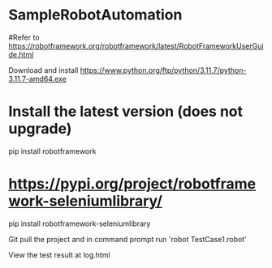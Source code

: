 # SampleRobotAutomation
#Refer to https://robotframework.org/robotframework/latest/RobotFrameworkUserGuide.html

Download and install https://www.python.org/ftp/python/3.11.7/python-3.11.7-amd64.exe

# Install the latest version (does not upgrade)
pip install robotframework

# https://pypi.org/project/robotframework-seleniumlibrary/
pip install robotframework-seleniumlibrary

Git pull the project 
and in command prompt run 'robot TestCase1.robot'

View the test result at log.html
